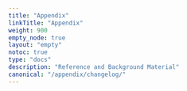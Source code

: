 ```yaml
---
title: "Appendix"
linkTitle: "Appendix"
weight: 900
empty_node: true
layout: "empty"
notoc: true
type: "docs"
description: "Reference and Background Material"
canonical: "/appendix/changelog/"
---
```


